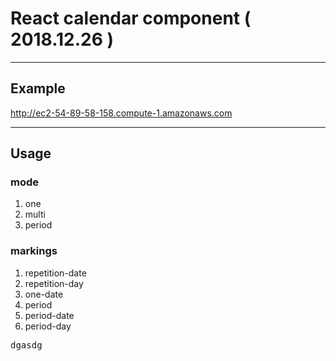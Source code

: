 # React calendar component ( 2018.12.26 )
<hr>

## Example 
http://ec2-54-89-58-158.compute-1.amazonaws.com
<hr>

## Usage

### mode
<ol>
  <li>one</li>
  <li>multi</li>
  <li>period</li>
</ol>

### markings
<ol>
  <li>repetition-date</li>
  <li>repetition-day</li>
  <li>one-date</li>
  <li>period</li>
  <li>period-date</li>
  <li>period-day</li>
</ol>
<pre>
dgasdg
</pre>
